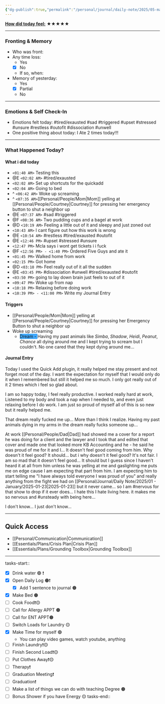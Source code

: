 ```yaml
---
{"dg-publish":true,"permalink":"/personal/journal/daily-note/2025/05-may/2025-05-13/","tags":["daily"],"noteIcon":""}
---
```


**<u>How did today feel:</u>** ★★★★★

---

### Fronting & Memory
- Who was front:  
- Any time loss: 
	-  Yes 
	- [x] No  
	- If so, when:  
- Memory of yesterday: 
	-  Yes
	- [x] Partial
	-  No  

---

### Emotions & Self Check-In
- Emotions felt today:  #tired/exausted #sad #triggered #upset #stressed #unsure  #restless #outofit #dissociation #unwell  
- One positive thing about today:  I Ate 2 times today!!!

---

### What Happened Today?

#### What i did today 
 -  `<01:40 AM>` Testing this 
 - @E `<02:02 AM>` #tired/exausted 
- `<02:02 AM>` Set up shortcuts for the quickadd 
- `<02:04 AM>` Going to bed 
 - ^ `<06:42 AM>` Woke up screaming 
 - ^ `<07:35 AM>`[[Personal/People/Mom\|Mom]] yelling at [[Personal/People/Courtney\|Courtney]] for pressing her emergency button to shut a neighbor up  
 - @E `<07:37 AM>` #sad #triggered 
 - @F `<08:36 AM>` Two pudding cups and a bagel at work
 - @D `<10:19 AM>` Feeling a little out of it and sleepy and just zoned out 
- `<10:43 AM>` I cant figure out how this work is wrong 
 - @E `<10:54 AM>` #restless  #tired/exausted  #outofit 
 - @E `<12:46 PM>` #upset #stressed #unsure  
- `<12:47 PM>` Mcla says i wont get tickets i i  fuck  
- @F `<12:56 PM> - <1:40 PM>` Ordered Five Guys and ate it 
- `<01:45 PM>` Walked home from work 
- `<02:15 PM>` Got home 
- @D `<03:10 PM>` Feel really out of it all the sudden 
- @E `<03:45 PM>` #dissociation #unwell #tired/exausted #outofit 
- `<03:50 PM>` going to lay down  brain just feels to out of it 
- `<09:47 PM>` Woke up from nap 
- `<10:18 PM>` Relaxing before doing work 
- `<10:39 PM> - <11:00 PM>` Write my Journal Entry 

#### Triggers 
- [[Personal/People/Mom\|Mom]] yelling at [[Personal/People/Courtney\|Courtney]] for pressing her Emergency Button to shut a neighbor up  
- Woke up screaming 
	- <span style="background:#40a9ff">Dream - </span>Having my past animals like *Simba*, *Shadow*, *Heidi*, *Peanut*, *Chance* all dying around me and I kept trying to scream but I couldn't. No one cared that they kept dying around me...
#### Journal Entry 
Today I used the Quick Add plugin, it really helped me stay present and not forget most of the day. I want the expectation for myself that I would only do it when I remembered but still it helped me so much. I only got really out of it 2 times which i feel so glad about. 

I am so happy today, I feel really productive. I worked really hard at work, Listened to my body and took a nap when I needed to, and even just relaxing before I do work. I am just so proud of myself all of this is so new but it really helped me. 

That dream really fucked me up... More than I think I realize. Having my past animals dying in my arms in the dream really fucks someone up...

At work [[Personal/People/Dad\|Dad]] had showed me a cover for a report he was doing for a client and the lawyer and I took that and edited that cover and made one that looked more KB Accounting and he - he said he was proud of me for it and I... It doesn't feel good coming from him. Why doesn't it feel good? It should... but i why doesn't it feel good? It's not fair. I am so mad that it doesn't feel good... It should but I guess since I haven't heard it at all from him unless he was yelling at me and gaslighting me puts me on edge cause I am expecting that part from him. I am expecting him to start telling me "I have always told everyone I was proud of you" and really anything from the fight we had on [[Personal/Journal/Daily Note/2025/01 - January/2025-01-23\|2025-01-23]] but it never came... so I am #nervous for that show to drop if it ever does... I hate this I hate living here. it makes me so nervous and #unsteady with being here... 

I don't know... I just don't know... 


---

## Quick Access
- [[Personal/Communication\|Communication]]
- [[Essentials/Plans/Crisis Plan\|Crisis Plan]]
- [[Essentials/Plans/Grounding Toolbox\|Grounding Toolbox]] 


---
tasks-start::
- [x] Drink water 🟢 ❗
- [x] Open Daily Log 🟠❗
	- [x] Add 1 sentence to journal 🟠
- [x] Make Bed 🟠
- [ ] Cook Food❗🟡
- [ ] Call for Allergy APPT 🟠
- [ ] Call for ENT APPT🟠
- [ ] Switch Loads for Laundry 🟡
- [x] Make Time for myself 🟢
	- You can play video games, watch youtube, anything 
- [ ] Finish Laundry❗🟡
- [ ] Finish Second Load❗🟡
- [ ] Put Clothes Away❗🟡
- [ ] Therapy❗
- [ ] Graduation Meeting❗
- [ ] Graduation❗
- [ ] Make a list of things we can do with teaching Degree 🟠
- [ ] Bonus Shower if you have Energy 🟡
tasks-end::
